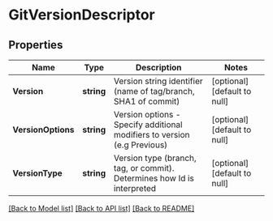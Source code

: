 # GitVersionDescriptor

## Properties
Name | Type | Description | Notes
------------ | ------------- | ------------- | -------------
**Version** | **string** | Version string identifier (name of tag/branch, SHA1 of commit) | [optional] [default to null]
**VersionOptions** | **string** | Version options - Specify additional modifiers to version (e.g Previous) | [optional] [default to null]
**VersionType** | **string** | Version type (branch, tag, or commit). Determines how Id is interpreted | [optional] [default to null]

[[Back to Model list]](../README.md#documentation-for-models) [[Back to API list]](../README.md#documentation-for-api-endpoints) [[Back to README]](../README.md)


